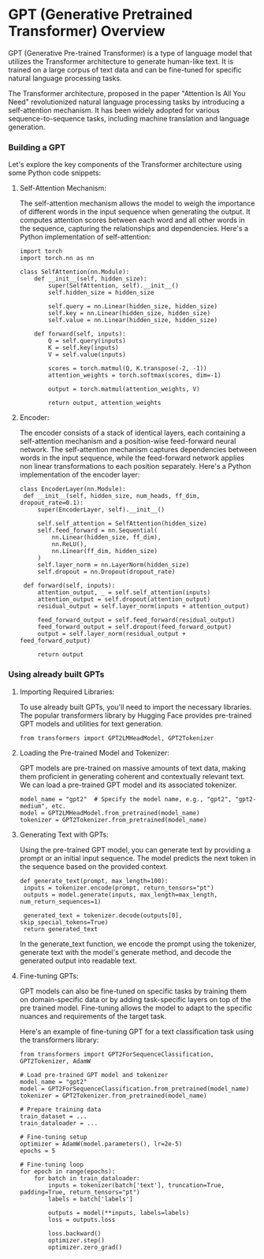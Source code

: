 # GPT (Generative Pretrained Transformer) Overview

GPT (Generative Pre-trained Transformer) is a type of language model that utilizes the Transformer architecture to generate human-like text. It is trained on a large corpus of text data and can be fine-tuned for specific natural language processing tasks. 

The Transformer architecture, proposed in the paper "Attention Is All You Need" revolutionized natural language processing tasks by introducing a self-attention mechanism. It has been widely adopted for various sequence-to-sequence tasks, including machine translation and language generation.

### Building a GPT

Let's explore the key components of the Transformer architecture using some Python code snippets:

1. Self-Attention Mechanism:

   The self-attention mechanism allows the model to weigh the importance of different words in the input sequence when generating the output. It
   computes attention scores between each word and all other words in the sequence, capturing the relationships and dependencies. Here's a Python
   implementation of self-attention:

   ```
   import torch
   import torch.nn as nn
   
   class SelfAttention(nn.Module):
       def __init__(self, hidden_size):
           super(SelfAttention, self).__init__()
           self.hidden_size = hidden_size
           
           self.query = nn.Linear(hidden_size, hidden_size)
           self.key = nn.Linear(hidden_size, hidden_size)
           self.value = nn.Linear(hidden_size, hidden_size)
           
       def forward(self, inputs):
           Q = self.query(inputs)
           K = self.key(inputs)
           V = self.value(inputs)
           
           scores = torch.matmul(Q, K.transpose(-2, -1))
           attention_weights = torch.softmax(scores, dim=-1)
           
           output = torch.matmul(attention_weights, V)
           
           return output, attention_weights
   ```

2. Encoder:
   
   The encoder consists of a stack of identical layers, each containing a self-attention mechanism and a position-wise feed-forward neural
   network. The self-attention mechanism captures dependencies between words in the input sequence, while the feed-forward network applies non
   linear transformations to each position separately. Here's a Python implementation of the encoder layer:

   ```
   class EncoderLayer(nn.Module):
    def __init__(self, hidden_size, num_heads, ff_dim, dropout_rate=0.1):
        super(EncoderLayer, self).__init__()
        
        self.self_attention = SelfAttention(hidden_size)
        self.feed_forward = nn.Sequential(
            nn.Linear(hidden_size, ff_dim),
            nn.ReLU(),
            nn.Linear(ff_dim, hidden_size)
        )
        self.layer_norm = nn.LayerNorm(hidden_size)
        self.dropout = nn.Dropout(dropout_rate)
        
    def forward(self, inputs):
        attention_output, _ = self.self_attention(inputs)
        attention_output = self.dropout(attention_output)
        residual_output = self.layer_norm(inputs + attention_output)
        
        feed_forward_output = self.feed_forward(residual_output)
        feed_forward_output = self.dropout(feed_forward_output)
        output = self.layer_norm(residual_output + feed_forward_output)
        
        return output
   ```


### Using already built GPTs
1. Importing Required Libraries:
   
   To use already built GPTs, you'll need to import the necessary libraries. The popular transformers library by Hugging Face provides pre-trained
   GPT models and utilities for text generation.
   ```
   from transformers import GPT2LMHeadModel, GPT2Tokenizer
   ```

3. Loading the Pre-trained Model and Tokenizer:

   GPT models are pre-trained on massive amounts of text data, making them proficient in generating coherent and contextually relevant text. We can
   load a pre-trained GPT model and its associated tokenizer.

   ```
   model_name = "gpt2"  # Specify the model name, e.g., "gpt2", "gpt2-medium", etc.
   model = GPT2LMHeadModel.from_pretrained(model_name)
   tokenizer = GPT2Tokenizer.from_pretrained(model_name)
   ```
4. Generating Text with GPTs:
   
   Using the pre-trained GPT model, you can generate text by providing a prompt or an initial input sequence. The model predicts the next token in
   the sequence based on the provided context.
   ```
   def generate_text(prompt, max_length=100):
    inputs = tokenizer.encode(prompt, return_tensors="pt")
    outputs = model.generate(inputs, max_length=max_length, num_return_sequences=1)

    generated_text = tokenizer.decode(outputs[0], skip_special_tokens=True)
    return generated_text
   ```

   In the generate_text function, we encode the prompt using the tokenizer, generate text with the model's generate method, and decode the generated
   output into readable text.

5. Fine-tuning GPTs:

   GPT models can also be fine-tuned on specific tasks by training them on domain-specific data or by adding task-specific layers on top of the pre
   trained model. Fine-tuning allows the model to adapt to the specific nuances and requirements of the target task.

   Here's an example of fine-tuning GPT for a text classification task using the transformers library:

   ```
   from transformers import GPT2ForSequenceClassification, GPT2Tokenizer, AdamW

   # Load pre-trained GPT model and tokenizer
   model_name = "gpt2"
   model = GPT2ForSequenceClassification.from_pretrained(model_name)
   tokenizer = GPT2Tokenizer.from_pretrained(model_name)
   
   # Prepare training data
   train_dataset = ...
   train_dataloader = ...
   
   # Fine-tuning setup
   optimizer = AdamW(model.parameters(), lr=2e-5)
   epochs = 5
   
   # Fine-tuning loop
   for epoch in range(epochs):
       for batch in train_dataloader:
           inputs = tokenizer(batch['text'], truncation=True, padding=True, return_tensors="pt")
           labels = batch['labels']
   
           outputs = model(**inputs, labels=labels)
           loss = outputs.loss
   
           loss.backward()
           optimizer.step()
           optimizer.zero_grad()
   ```

